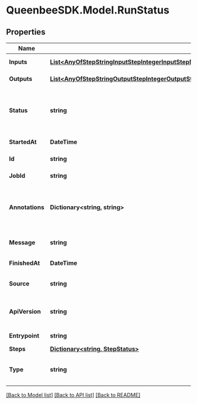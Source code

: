 
# QueenbeeSDK.Model.RunStatus

## Properties

Name | Type | Description | Notes
------------ | ------------- | ------------- | -------------
**Inputs** | [**List&lt;AnyOfStepStringInputStepIntegerInputStepNumberInputStepBooleanInputStepFolderInputStepFileInputStepPathInputStepArrayInputStepJSONObjectInput&gt;**](AnyOfStepStringInputStepIntegerInputStepNumberInputStepBooleanInputStepFolderInputStepFileInputStepPathInputStepArrayInputStepJSONObjectInput.md) | The inputs used for this run. | 
**Outputs** | [**List&lt;AnyOfStepStringOutputStepIntegerOutputStepNumberOutputStepBooleanOutputStepFolderOutputStepFileOutputStepPathOutputStepArrayOutputStepJSONObjectOutput&gt;**](AnyOfStepStringOutputStepIntegerOutputStepNumberOutputStepBooleanOutputStepFolderOutputStepFileOutputStepPathOutputStepArrayOutputStepJSONObjectOutput.md) | The outputs produced by this run. | 
**Status** | **string** | The status of this task. Can be \&quot;Running\&quot;, \&quot;Succeeded\&quot;, \&quot;Failed\&quot; or \&quot;Error\&quot; | 
**StartedAt** | **DateTime** | The time at which the task was started | 
**Id** | **string** | The ID of the individual run. | 
**JobId** | **string** | The ID of the job that generated this run | 
**Annotations** | **Dictionary&lt;string, string&gt;** | An optional dictionary to add annotations to inputs. These annotations will be used by the client side libraries. | [optional] 
**Message** | **string** | Any message produced by the task. Usually error/debugging hints. | [optional] 
**FinishedAt** | **DateTime** | The time at which the task was completed | [optional] 
**Source** | **string** | Source url for the status object. It can be a recipe or a function. | [optional] 
**ApiVersion** | **string** |  | [optional] [readonly] [default to "v1beta1"]
**Entrypoint** | **string** | The ID of the first step in the run. | [optional] 
**Steps** | [**Dictionary&lt;string, StepStatus&gt;**](StepStatus.md) |  | [optional] 
**Type** | **string** |  | [optional] [readonly] [default to "RunStatus"]

[[Back to Model list]](../README.md#documentation-for-models)
[[Back to API list]](../README.md#documentation-for-api-endpoints)
[[Back to README]](../README.md)

